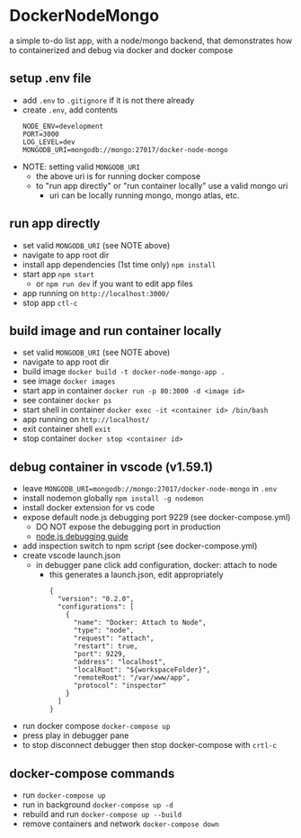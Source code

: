 # DockerNodeMongo
a simple to-do list app, with a node/mongo backend, that demonstrates how to containerized and debug via docker and docker compose

## setup .env file
- add `.env` to `.gitignore` if it is not there already
- create `.env`, add contents
  ```
  NODE_ENV=development
  PORT=3000
  LOG_LEVEL=dev
  MONGODB_URI=mongodb://mongo:27017/docker-node-mongo
  ```
- NOTE: setting valid `MONGODB_URI`
  - the above uri is for running docker compose
  - to "run app directly" or "run container locally" use a valid mongo uri
      - uri can be locally running mongo, mongo atlas, etc.

## run app directly
- set valid `MONGODB_URI` (see NOTE above)
- navigate to app root dir
- install app dependencies (1st time only) `npm install`
- start app `npm start`
  - or `npm run dev` if you want to edit app files
- app running on `http://localhost:3000/`
- stop app `ctl-c`

## build image and run container locally
- set valid `MONGODB_URI` (see NOTE above)
- navigate to app root dir
- build image `docker build -t docker-node-mongo-app .`
- see image `docker images`
- start app in container `docker run -p 80:3000 -d <image id>`
- see container `docker ps`
- start shell in container `docker exec -it <container id> /bin/bash`
- app running on `http://localhost/`
- exit container shell `exit`
- stop container `docker stop <container id>`

## debug container in vscode (v1.59.1)
- leave `MONGODB_URI=mongodb://mongo:27017/docker-node-mongo` in `.env`
- install nodemon globally `npm install -g nodemon`
- install docker extension for vs code
- expose default node.js debugging port 9229 (see docker-compose.yml)
  - DO NOT expose the debugging port in production
  - [node.js debugging guide](https://nodejs.org/en/docs/guides/debugging-getting-started/)
- add inspection switch to npm script (see docker-compose.yml)
- create vscode launch.json
  - in debugger pane click add configuration, docker: attach to node
    - this generates a launch.json, edit appropriately
      ```
      {
        "version": "0.2.0",
        "configurations": [
          {
            "name": "Docker: Attach to Node",
            "type": "node",
            "request": "attach",
            "restart": true,
            "port": 9229,
            "address": "localhost",
            "localRoot": "${workspaceFolder}",
            "remoteRoot": "/var/www/app",
            "protocol": "inspector"
          }
        ]
      }
      ```
- run docker compose `docker-compose up`
- press play in debugger pane
- to stop disconnect debugger then stop docker-compose with `crtl-c`

## docker-compose commands
- run `docker-compose up`
- run in background `docker-compose up -d`
- rebuild and run `docker-compose up --build`
- remove containers and network `docker-compose down`